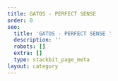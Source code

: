 ```yaml
---
title: GATOS - PERFECT SENSE 
order: 0
seo:
  title: 'GATOS - PERFECT SENSE '
  description: ''
  robots: []
  extra: []
  type: stackbit_page_meta
layout: category
---
```

